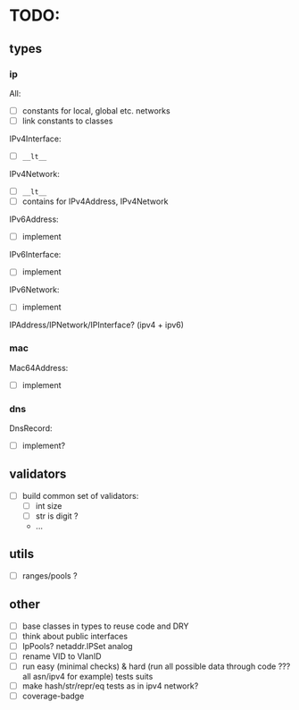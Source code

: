 # TODO:

## types

### ip

All:

- [ ] constants for local, global etc. networks
- [ ] link constants to classes

IPv4Interface:

- [ ] `__lt__`

IPv4Network:

- [ ] `__lt__`
- [ ] contains for IPv4Address, IPv4Network

IPv6Address:

- [ ] implement

IPv6Interface:

- [ ] implement

IPv6Network:

- [ ] implement

IPAddress/IPNetwork/IPInterface? (ipv4 + ipv6)

### mac

Mac64Address:

- [ ] implement

### dns

DnsRecord:

- [ ] implement?

## validators

- [ ] build common set of validators:
  - [ ] int size
  - [ ] str is digit ?
  - ...

## utils

- [ ] ranges/pools ?

## other

- [ ] base classes in types to reuse code and DRY
- [ ] think about public interfaces
- [ ] IpPools? netaddr.IPSet analog
- [ ] rename VID to VlanID
- [ ] run easy (minimal checks) & hard (run all possible data through code ??? all asn/ipv4 for example) tests suits
- [ ] make hash/str/repr/eq tests as in ipv4 network?
- [ ] coverage-badge
